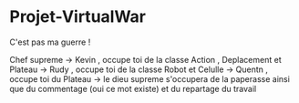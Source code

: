 # Projet-VirtualWar
C'est pas ma guerre !

Chef supreme -> Kevin , occupe toi de la classe Action , Deplacement et Plateau
             -> Rudy , occupe toi de la classe Robot et Celulle
             -> Quentn , occupe toi du Plateau
             -> le dieu supreme s'occupera de la paperasse ainsi que du commentage (oui ce mot existe) et du repartage du travail
